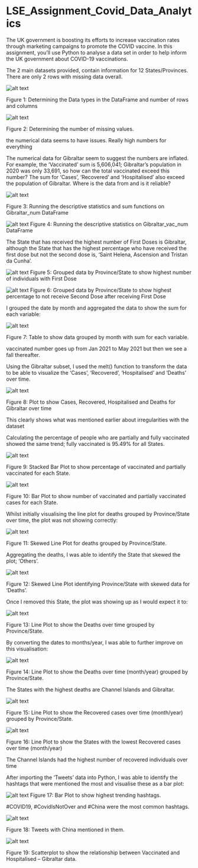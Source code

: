 # LSE_Assignment_Covid_Data_Analytics
The UK government is boosting its efforts to increase vaccination rates through marketing campaigns to promote the COVID vaccine. In this assignment, you’ll use Python to analyse a data set in order to help inform the UK government about COVID-19 vaccinations.

The 2 main datasets provided, contain information for 12 States/Provinces. There are only 2 rows with missing data overall. 

![alt text](https://github.com/haroonmiah/LSE_Assignment_Covid_Data_Analytics/blob/54efdb6dc7e7b3b37e565367a65633ea208029a0/Assignment%202%20figures/Fig_1.png)

Figure 1: Determining the Data types in the DataFrame and number of rows and columns

![alt text](https://github.com/haroonmiah/LSE_Assignment_Covid_Data_Analytics/blob/3474af80056781f4579d0967c71bd97c4e5e6b8a/Assignment%202%20figures/Fig_2.png)

Figure 2: Determining the number of missing values.

the numerical data seems to have issues. Really high numbers for everything

The numerical data for Gibraltar seem to suggest the numbers are inflated. For example, the ‘Vaccinated’ sum is 5,606,041; Gibraltar’s population in 2020 was only 33,691, so how can the total vaccinated exceed this number? The sum for ‘Cases’, ‘Recovered’ and ‘Hospitalised’ also exceed the population of Gibraltar. Where is the data from and is it reliable? 

![alt text](https://github.com/haroonmiah/LSE_Assignment_Covid_Data_Analytics/blob/5b574e80d9f52aec7058c6edad81f3bacd07e92f/Assignment%202%20figures/Fig_3.png)

Figure 3: Running the descriptive statistics and sum functions on Gibraltar_num DataFrame

![alt text](https://github.com/haroonmiah/LSE_Assignment_Covid_Data_Analytics/blob/f9c2252bec7a8dbd8724400450976d15a2740dd3/Assignment%202%20figures/Fig_4.png)
Figure 4: Running the descriptive statistics on Gibraltar_vac_num DataFrame

The State that has received the highest number of First Doses is Gibraltar, although the State that has the highest percentage who have received the first dose but not the second dose is, ‘Saint Helena, Ascension and Tristan da Cunha’.

![alt text](https://github.com/haroonmiah/LSE_Assignment_Covid_Data_Analytics/blob/f9c2252bec7a8dbd8724400450976d15a2740dd3/Assignment%202%20figures/Fig_5.png)
Figure 5: Grouped data by Province/State to show highest number of individuals with First Dose

![alt text](https://github.com/haroonmiah/LSE_Assignment_Covid_Data_Analytics/blob/f9c2252bec7a8dbd8724400450976d15a2740dd3/Assignment%202%20figures/Fig_6.png)
Figure 6: Grouped data by Province/State to show highest percentage to not receive Second Dose after receiving First Dose

I grouped the date by month and aggregated the data to show the sum for each variable:

![alt text](https://github.com/haroonmiah/LSE_Assignment_Covid_Data_Analytics/blob/f9c2252bec7a8dbd8724400450976d15a2740dd3/Assignment%202%20figures/Fig_7.png)

Figure 7: Table to show data grouped by month with sum for each variable.

vaccinated number goes up from Jan 2021 to May 2021 but then we see a fall thereafter. 

Using the Gibraltar subset, I used the melt() function to transform the data to be able to visualize the ‘Cases’, ‘Recovered’, ‘Hospitalised’ and ‘Deaths’ over time.

![alt text](https://github.com/haroonmiah/LSE_Assignment_Covid_Data_Analytics/blob/f9c2252bec7a8dbd8724400450976d15a2740dd3/Assignment%202%20figures/Fig_8.png)

Figure 8: Plot to show Cases, Recovered, Hospitalised and Deaths for Gibraltar over time

This clearly shows what was mentioned earlier about irregularities with the dataset

Calculating the percentage of people who are partially and fully vaccinated showed the same trend; fully vaccinated is 95.49% for all States. 

![alt text](https://github.com/haroonmiah/LSE_Assignment_Covid_Data_Analytics/blob/f9c2252bec7a8dbd8724400450976d15a2740dd3/Assignment%202%20figures/Fig_9.png)

Figure 9: Stacked Bar Plot to show percentage of vaccinated and partially vaccinated for each State.

![alt text](https://github.com/haroonmiah/LSE_Assignment_Covid_Data_Analytics/blob/f9c2252bec7a8dbd8724400450976d15a2740dd3/Assignment%202%20figures/Fig_10.png)

Figure 10: Bar Plot to show number of vaccinated and partially vaccinated cases for each State.

Whilst initially visualising the line plot for deaths grouped by Province/State over time, the plot was not showing correctly:

![alt text](https://github.com/haroonmiah/LSE_Assignment_Covid_Data_Analytics/blob/f9c2252bec7a8dbd8724400450976d15a2740dd3/Assignment%202%20figures/Fig_11.png)

Figure 11: Skewed Line Plot for deaths grouped by Province/State.

Aggregating the deaths, I was able to identify the State that skewed the plot; ‘Others’. 

![alt text](https://github.com/haroonmiah/LSE_Assignment_Covid_Data_Analytics/blob/f9c2252bec7a8dbd8724400450976d15a2740dd3/Assignment%202%20figures/Fig_12.png)

Figure 12: Skewed Line Plot identifying Province/State with skewed data for ‘Deaths’.

Once I removed this State, the plot was showing up as I would expect it to:

![alt text](https://github.com/haroonmiah/LSE_Assignment_Covid_Data_Analytics/blob/f9c2252bec7a8dbd8724400450976d15a2740dd3/Assignment%202%20figures/Fig_13.png)

Figure 13: Line Plot to show the Deaths over time grouped by Province/State.

By converting the dates to months/year, I was able to further improve on this visualisation:

![alt text](https://github.com/haroonmiah/LSE_Assignment_Covid_Data_Analytics/blob/f9c2252bec7a8dbd8724400450976d15a2740dd3/Assignment%202%20figures/Fig_14.png)

Figure 14: Line Plot to show the Deaths over time (month/year) grouped by Province/State.

The States with the highest deaths are Channel Islands and Gibraltar.

![alt text](https://github.com/haroonmiah/LSE_Assignment_Covid_Data_Analytics/blob/f9c2252bec7a8dbd8724400450976d15a2740dd3/Assignment%202%20figures/Fig_15.png)

Figure 15: Line Plot to show the Recovered cases over time (month/year) grouped by Province/State.

![alt text](https://github.com/haroonmiah/LSE_Assignment_Covid_Data_Analytics/blob/f9c2252bec7a8dbd8724400450976d15a2740dd3/Assignment%202%20figures/Fig_16.png)

Figure 16: Line Plot to show the States with the lowest Recovered cases over time (month/year)

The Channel Islands had the highest number of recovered individuals over time

After importing the ‘Tweets’ data into Python, I was able to identify the hashtags that were mentioned the most and visualise these as a bar plot:

![alt text](https://github.com/haroonmiah/LSE_Assignment_Covid_Data_Analytics/blob/f9c2252bec7a8dbd8724400450976d15a2740dd3/Assignment%202%20figures/Fig_17.png)
Figure 17: Bar Plot to show highest trending hashtags.

#COVID19, #CovidIsNotOver and #China were the most common hashtags. 

![alt text](https://github.com/haroonmiah/LSE_Assignment_Covid_Data_Analytics/blob/f9c2252bec7a8dbd8724400450976d15a2740dd3/Assignment%202%20figures/Fig_18.png)

Figure 18: Tweets with China mentioned in them.

![alt text](https://github.com/haroonmiah/LSE_Assignment_Covid_Data_Analytics/blob/f9c2252bec7a8dbd8724400450976d15a2740dd3/Assignment%202%20figures/Fig_19.png)

Figure 19: Scatterplot to show the relationship between Vaccinated and Hospitalised – Gibraltar data.
